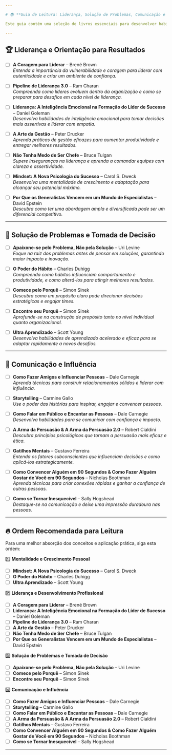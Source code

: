 ```yaml
---

# 📚 **Guia de Leitura: Liderança, Solução de Problemas, Comunicação e Resultados**  

Este guia contém uma seleção de livros essenciais para desenvolver habilidades que impactam diretamente sua capacidade de liderar, resolver problemas, se comunicar de forma eficaz e alcançar resultados concretos.  

---
```


## 🏆 **Liderança e Orientação para Resultados**  

- [ ] **A Coragem para Liderar** – Brené Brown  
  _Entenda a importância da vulnerabilidade e coragem para liderar com autenticidade e criar um ambiente de confiança._  

- [ ] **Pipeline de Liderança 3.0** – Ram Charan  
  _Compreenda como líderes evoluem dentro da organização e como se preparar para desafios em cada nível de liderança._  

- [ ] **Liderança: A Inteligência Emocional na Formação do Líder de Sucesso** – Daniel Goleman  
  _Desenvolva habilidades de inteligência emocional para tomar decisões mais assertivas e liderar com empatia._  

- [ ] **A Arte da Gestão** – Peter Drucker  
  _Aprenda práticas de gestão eficazes para aumentar produtividade e entregar melhores resultados._  

- [ ] **Não Tenha Medo de Ser Chefe** – Bruce Tulgan  
  _Supere inseguranças na liderança e aprenda a comandar equipes com clareza e assertividade._  

- [ ] **Mindset: A Nova Psicologia do Sucesso** – Carol S. Dweck  
  _Desenvolva uma mentalidade de crescimento e adaptação para alcançar seu potencial máximo._  

- [ ] **Por Que os Generalistas Vencem em um Mundo de Especialistas** – David Epstein  
  _Descubra como ter uma abordagem ampla e diversificada pode ser um diferencial competitivo._  

---

## 🎯 **Solução de Problemas e Tomada de Decisão**  

- [ ] **Apaixone-se pelo Problema, Não pela Solução** – Uri Levine  
  _Foque na raiz dos problemas antes de pensar em soluções, garantindo maior impacto e inovação._  

- [ ] **O Poder do Hábito** – Charles Duhigg  
  _Compreenda como hábitos influenciam comportamento e produtividade, e como alterá-los para atingir melhores resultados._  

- [ ] **Comece pelo Porquê** – Simon Sinek  
  _Descubra como um propósito claro pode direcionar decisões estratégicas e engajar times._  

- [ ] **Encontre seu Porquê** – Simon Sinek  
  _Aprofunde-se na construção de propósito tanto no nível individual quanto organizacional._  

- [ ] **Ultra Aprendizado** – Scott Young  
  _Desenvolva habilidades de aprendizado acelerado e eficaz para se adaptar rapidamente a novos desafios._  

---

## 🎤 **Comunicação e Influência**  

- [ ] **Como Fazer Amigos e Influenciar Pessoas** – Dale Carnegie  
  _Aprenda técnicas para construir relacionamentos sólidos e liderar com influência._  

- [ ] **Storytelling** – Carmine Gallo  
  _Use o poder das histórias para inspirar, engajar e convencer pessoas._  

- [ ] **Como Falar em Público e Encantar as Pessoas** – Dale Carnegie  
  _Desenvolva habilidades para se comunicar com confiança e impacto._  

- [ ] **A Arma da Persuasão & A Arma da Persuasão 2.0** – Robert Cialdini  
  _Descubra princípios psicológicos que tornam a persuasão mais eficaz e ética._  

- [ ] **Gatilhos Mentais** – Gustavo Ferreira  
  _Entenda os fatores subconscientes que influenciam decisões e como aplicá-los estrategicamente._  

- [ ] **Como Convencer Alguém em 90 Segundos & Como Fazer Alguém Gostar de Você em 90 Segundos** – Nicholas Boothman  
  _Aprenda técnicas para criar conexões rápidas e ganhar a confiança de outras pessoas._  

- [ ] **Como se Tornar Inesquecível** – Sally Hogshead  
  _Destaque-se na comunicação e deixe uma impressão duradoura nas pessoas._  

---

## 🔥 **Ordem Recomendada para Leitura**  

Para uma melhor absorção dos conceitos e aplicação prática, siga esta ordem:  

1️⃣ **Mentalidade e Crescimento Pessoal**  
   - [ ] **Mindset: A Nova Psicologia do Sucesso** – Carol S. Dweck  
   - [ ] **O Poder do Hábito** – Charles Duhigg  
   - [ ] **Ultra Aprendizado** – Scott Young  

2️⃣ **Liderança e Desenvolvimento Profissional**  
   - [ ] **A Coragem para Liderar** – Brené Brown  
   - [ ] **Liderança: A Inteligência Emocional na Formação do Líder de Sucesso** – Daniel Goleman  
   - [ ] **Pipeline de Liderança 3.0** – Ram Charan  
   - [ ] **A Arte da Gestão** – Peter Drucker  
   - [ ] **Não Tenha Medo de Ser Chefe** – Bruce Tulgan  
   - [ ] **Por Que os Generalistas Vencem em um Mundo de Especialistas** – David Epstein  

3️⃣ **Solução de Problemas e Tomada de Decisão**  
   - [ ] **Apaixone-se pelo Problema, Não pela Solução** – Uri Levine  
   - [ ] **Comece pelo Porquê** – Simon Sinek  
   - [ ] **Encontre seu Porquê** – Simon Sinek  

4️⃣ **Comunicação e Influência**  
   - [ ] **Como Fazer Amigos e Influenciar Pessoas** – Dale Carnegie  
   - [ ] **Storytelling** – Carmine Gallo  
   - [ ] **Como Falar em Público e Encantar as Pessoas** – Dale Carnegie  
   - [ ] **A Arma da Persuasão & A Arma da Persuasão 2.0** – Robert Cialdini  
   - [ ] **Gatilhos Mentais** – Gustavo Ferreira  
   - [ ] **Como Convencer Alguém em 90 Segundos & Como Fazer Alguém Gostar de Você em 90 Segundos** – Nicholas Boothman  
   - [ ] **Como se Tornar Inesquecível** – Sally Hogshead  

---


